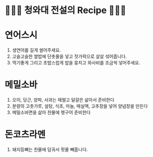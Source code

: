 # 👨🏻‍🍳 청와대 전설의 Recipe 👩🏻‍🍳

# 연어스시

1. 생연어를 길게 썰어주세요.
2. 고슬고슬한 쌀밥에 단촛물을 넣고 젓가락으로 살살 섞어줍니다.
3. 먹기좋게 그리고 초밥스럽게 밥을 뭉치고 와사비를 조금씩 넣어주세요.

# 메밀소바

1. 오이, 당근, 양파, 사과는 채썰고 달걀은 삶아서 준비한다
2. 분량의 고춧가루, 설탕, 식초, 마늘, 매실액, 고추장을 넣어 양념장을 만든다
3. 메밀소바면을 삶아 찬물에 헹구어 준비한다

# 돈코츠라멘
1. 돼지등뼈는 찬물에 담궈서 핏물 빼줍니다.
